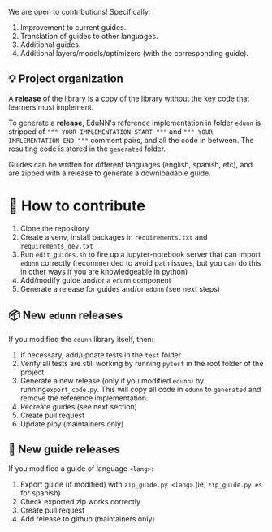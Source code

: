 
We are open to contributions! Specifically:

1. Improvement to current guides.
2. Translation of guides to other languages.
3. Additional guides.
4. Additional layers/models/optimizers (with the corresponding guide).


## :bulb: Project organization
A **release** of the library is a copy of the library without the key code that learners must implement.

To generate a **release**, EduNN's reference implementation in folder `edunn` is stripped of `""" YOUR IMPLEMENTATION START """` and `""" YOUR IMPLEMENTATION END """` comment pairs, and all the code in between. The resulting code is stored in the `generated` folder.
 
Guides can be written for different languages (english, spanish, etc), and are zipped with a release to generate a downloadable guide. 


# :hammer: How to contribute

1. Clone the repository
2. Create a venv, install packages in `requirements.txt` and `requirements_dev.txt`
2. Run `edit_guides.sh` to fire up a jupyter-notebook server that can import `edunn` correctly (recommended to avoid path issues, but you can do this in other ways if you are knowledgeable in python)
2. Add/modify guide and/or a `edunn` component
3. Generate a release for guides and/or `edunn`  (see next steps)

##  :package: New `edunn` releases 

If you modified the `edunn` library itself, then:

1. If necessary, add/update tests in the `test` folder
2. Verify all tests are still working by running `pytest` in the root folder of the project  
3. Generate a new release (only if you modified `edunn`) by running`export_code.py`. This will copy all code in `edunn` to `generated` and remove the reference implementation.
4. Recreate guides (see next section)
5. Create pull request
6.  Update pipy (maintainers only)

   
## :notebook: New guide releases

If you modified a guide of language `<lang>`:

1. Export guide (if modified) with `zip_guide.py <lang>` (ie, `zip_guide.py es` for spanish)
2. Check exported zip works correctly
3. Create pull request 
4. Add release to github (maintainers only)


